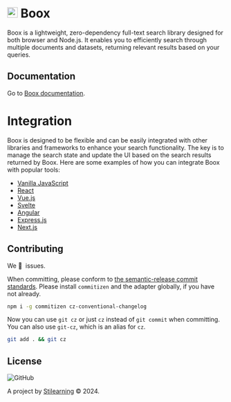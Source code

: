 # <img src="https://stilearning.com/boox/boox-logo.svg?v1" width="24" /> Boox

Boox is a lightweight, zero-dependency full-text search library designed for both browser and Node.js. It enables you to efficiently search through multiple documents and datasets, returning relevant results based on your queries.

## Documentation

Go to [Boox documentation](https://stilearning.com/boox).

# Integration

Boox is designed to be flexible and can be easily integrated with other libraries and frameworks to enhance your search functionality. The key is to manage the search state and update the UI based on the search results returned by Boox. Here are some examples of how you can integrate Boox with popular tools:

- [Vanilla JavaScript](https://github.com/bent10/boox/tree/main/examples/vanilla)
- [React](https://github.com/bent10/boox/tree/main/examples/react)
- [Vue.js](https://github.com/bent10/boox/tree/main/examples/vue)
- [Svelte](https://github.com/bent10/boox/tree/main/examples/svelte)
- [Angular](https://github.com/bent10/boox/tree/main/examples/angular)
- [Express.js](https://github.com/bent10/boox/tree/main/examples/express)
- [Next.js](https://github.com/bent10/boox/tree/main/examples/nextjs)

## Contributing

We 💛&nbsp; issues.

When committing, please conform to [the semantic-release commit standards](https://www.conventionalcommits.org/). Please install `commitizen` and the adapter globally, if you have not already.

```bash
npm i -g commitizen cz-conventional-changelog
```

Now you can use `git cz` or just `cz` instead of `git commit` when committing. You can also use `git-cz`, which is an alias for `cz`.

```bash
git add . && git cz
```

## License

![GitHub](https://img.shields.io/github/license/bent10/boox)

A project by [Stilearning](https://stilearning.com) &copy; 2024.
